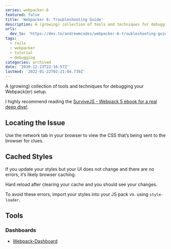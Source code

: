 ```yaml
---
series: webpacker-6
featured: false
title: 'Webpacker 6: Troubleshooting Guide'
description: A (growing) collection of tools and techniques for debugging your Webpack(er) setup.   I highly recom...
urls:
  dev_to: 'https://dev.to/andrewmcodes/webpacker-6-troubleshooting-guide-pdl'
tags:
  - rails
  - webpacker
  - tutorial
  - debugging
categories: archived
date: '2020-12-23T22:16:57Z'
lastmod: '2022-01-22T02:21:04.739Z'
---
```


A (growing) collection of tools and techniques for debugging your Webpack(er) setup.

I highly recommend reading the [SurviveJS - Webpack 5 ebook for a real deep dive!][2].

## Locating the Issue

Use the network tab in your browser to view the CSS that’s being sent to the browser for clues.

## Cached Styles

If you update your styles but your UI does not change and there are no errors, it’s likely browser caching.

Hard reload after clearing your cache and you should see your changes.

To avoid these errors, import your styles into your JS pack vs. using `style-loader`.

## Tools

### Dashboards

- [Webpack-Dashboard][1]

[1]: https://github.com/FormidableLabs/webpack-dashboard "Webpack-Dashboard"
[2]: https://survivejs.com/webpack/foreword/ "SurviveJS - Webpack 5 ebook for a real deep dive!"

